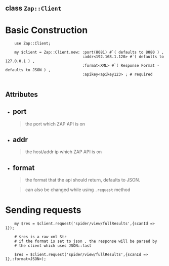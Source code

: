 class `Zap::Client`
-------------------

# Basic Construction

```perl6
    use Zap::Client;
    
    my $client = Zap::Client.new: :port(8081) #`( defaults to 8080 ) ,
                                  :addr<192.168.1.120> #`( defaults to 127.0.0.1 ) ,
                                  :format<XML> #`( Response Format -  defaults to JSON ) ,
                                  :apikey<apikey123> ; # required
    
```

## Attributes 
* ## port
    > the port which ZAP API is on
* ## addr
    > the host/addr ip which ZAP API is on
* ## format
    > the format that the api should return, defaults to JSON.
    
    > can also be changed while using `.request` method  

# Sending requests

```perl6
    my $res = $client.request('spider/view/fullResults',{scanId => 1});
    
    # $res is a raw xml Str                               
    # if the format is set to json , the response will be parsed by
    # the client which uses JSON::fast
    
    $res = $client.request('spider/view/fullResults',{scanId => 1},:format<JSON>);
```